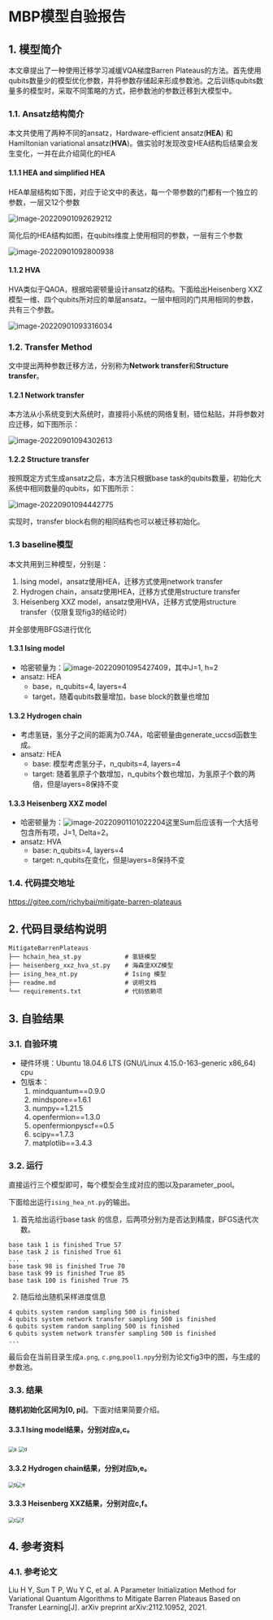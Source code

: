 # MBP模型自验报告

## 1. 模型简介

本文章提出了一种使用迁移学习减缓VQA梯度Barren Plateaus的方法。首先使用qubits数量少的模型优化参数，并将参数存储起来形成参数池。之后训练qubits数量多的模型时，采取不同策略的方式，把参数池的参数迁移到大模型中。

### 1.1. Ansatz结构简介

本文共使用了两种不同的ansatz，Hardware-efficient ansatz(**HEA**) 和 Hamiltonian variational ansatz(**HVA**)。做实验时发现改变HEA结构后结果会发生变化，一并在此介绍简化的HEA

#### 1.1.1 HEA and simplified HEA

HEA单层结构如下图，对应于论文中的表达，每一个带参数的门都有一个独立的参数，一层又12个参数

![image-20220901092629212](./readme.assets/image-20220901092629212.png)

简化后的HEA结构如图，在qubits维度上使用相同的参数，一层有三个参数

![image-20220901092800938](./readme.assets/image-20220901092800938.png)



#### 1.1.2 HVA

HVA类似于QAOA，根据哈密顿量设计ansatz的结构。下面给出Heisenberg XXZ 模型一维、四个qubits所对应的单层ansatz。一层中相同的门共用相同的参数，共有三个参数。

![image-20220901093316034](./readme.assets/image-20220901093316034.png)



### 1.2. Transfer Method

文中提出两种参数迁移方法，分别称为**Network transfer**和**Structure transfer**。

#### 1.2.1 Network transfer

本方法从小系统变到大系统时，直接将小系统的网络复制，错位粘贴，并将参数对应迁移，如下图所示：

![image-20220901094302613](./readme.assets/image-20220901094302613.png)

#### 1.2.2 Structure transfer

按照既定方式生成ansatz之后，本方法只根据base task的qubits数量，初始化大系统中相同数量的qubits，如下图所示：

![image-20220901094442775](./readme.assets/image-20220901094442775.png)

实现时，transfer block右侧的相同结构也可以被迁移初始化。

### 1.3 baseline模型

本文共用到三种模型，分别是：

1. Ising model，ansatz使用HEA，迁移方式使用network transfer
2. Hydrogen chain，ansatz使用HEA，迁移方式使用structure transfer
3. Heisenberg XXZ model，ansatz使用HVA，迁移方式使用structure transfer（仅限复现fig3的结论时）

并全部使用BFGS进行优化

#### 1.3.1 Ising model

- 哈密顿量为：![image-20220901095427409](./readme.assets/image-20220901095427409.png)，其中J=1, h=2
- ansatz: HEA
  - base，n_qubits=4, layers=4
  - target，随着qubits数量增加，base block的数量也增加

#### 1.3.2 Hydrogen chain

- 考虑氢链，氢分子之间的距离为0.74A，哈密顿量由generate_uccsd函数生成。
- ansatz: HEA
  - base: 模型考虑氢分子，n_qubits=4, layers=4
  - target: 随着氢原子个数增加，n_qubits个数也增加，为氢原子个数的两倍，但是layers=8保持不变

#### 1.3.3 Heisenberg XXZ model

- 哈密顿量为：![image-20220901101022204](./readme.assets/image-20220901101022204.png)这里Sum后应该有一个大括号包含所有项，J=1, Delta=2。
- ansatz: HVA
  - base: n_qubits=4, layers=4
  - target: n_qubits在变化，但是layers=8保持不变

### 1.4. 代码提交地址

https://gitee.com/richybai/mitigate-barren-plateaus

## 2.   代码目录结构说明

```
MitigateBarrenPlateaus
├── hchain_hea_st.py			# 氢链模型
├── heisenberg_xxz_hva_st.py	# 海森堡XXZ模型
├──	ising_hea_nt.py				# Ising 模型
├── readme.md					# 说明文档
└── requirements.txt			# 代码依赖项
```



## 3.   自验结果

### 3.1. 自验环境

- 硬件环境：Ubuntu 18.04.6 LTS (GNU/Linux 4.15.0-163-generic x86_64) cpu
- 包版本：
  1. mindquantum==0.9.0
  2. mindspore==1.6.1
  3. numpy==1.21.5
  4. openfermion==1.3.0
  5. openfermionpyscf==0.5
  6. scipy==1.7.3
  7. matplotlib==3.4.3

### 3.2. 运行

直接运行三个模型即可，每个模型会生成对应的图以及parameter_pool。

下面给出运行`ising_hea_nt.py`的输出。

1. 首先给出运行base task 的信息，后两项分别为是否达到精度，BFGS迭代次数。

``` 
base task 1 is finished True 57
base task 2 is finished True 61
...
base task 98 is finished True 70
base task 99 is finished True 85
base task 100 is finished True 75
```

2. 随后给出随机采样进度信息

```
4 qubits system random sampling 500 is finished
4 qubits system network transfer sampling 500 is finished
6 qubits system random sampling 500 is finished
6 qubits system network transfer sampling 500 is finished
...
```

最后会在当前目录生成`a.png`, `c.png`,`pool1.npy`分别为论文fig3中的图，与生成的参数池。

### 3.3. 结果

**随机初始化区间为[0, pi]**。下面对结果简要介绍。

#### 3.3.1 Ising model结果，分别对应a,c。

<img src="./readme.assets/a.png" alt="a" style="zoom:67%;" /> <img src="./readme.assets/d.png" alt="d" style="zoom:67%;" />

#### 3.3.2 Hydrogen chain结果，分别对应b,e。

<img src="./readme.assets/b.png" alt="b" style="zoom:67%;" /><img src="./readme.assets/e.png" alt="e" style="zoom:67%;" />

#### 3.3.3 Heisenberg XXZ结果，分别对应c,f。

<img src="./readme.assets/c.png" alt="c" style="zoom:67%;" /><img src="./readme.assets/f.png" alt="f" style="zoom:67%;" />





## 4.   参考资料

### 4.1. 参考论文

Liu H Y, Sun T P, Wu Y C, et al. A Parameter Initialization Method for Variational Quantum Algorithms to Mitigate Barren Plateaus Based on Transfer Learning[J]. arXiv preprint arXiv:2112.10952, 2021.